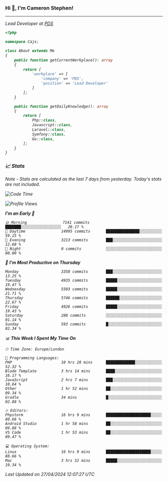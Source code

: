 ### Hi 👋, I'm Cameron Stephen!
<hr>
<p><em>Lead Developer at <a href="https://prindatasolutions.co.uk">PDS</a></p>


```php
<?php

namespace Cajs;

class About extends Me
{
    public function getCurrentWorkplace(): array
    {
        return [
            'workplace' => [
                'company' => 'PDS',
                'position' => 'Lead Developer'
            ]
        ];
    }

    public function getDailyKnowledge(): array
    {
        return [
            Php::class,
            Javascript::class,
            Laravel::class,
            Symfony::class,
            Go::class,
        ];
    }
}
```

### 📈 Stats
<p><em>Note - Stats are calculated as the last 7 days from yesterday. Today's stats are not included.</em></p>


<!--START_SECTION:waka-->
![Code Time](http://img.shields.io/badge/Code%20Time-3%2C786%20hrs%2040%20mins-blue)

![Profile Views](http://img.shields.io/badge/Profile%20Views-0-blue)

**I'm an Early 🐤** 

```text
🌞 Morning                7141 commits        ███████░░░░░░░░░░░░░░░░░░   28.17 % 
🌆 Daytime                14995 commits       ███████████████░░░░░░░░░░   59.15 % 
🌃 Evening                3213 commits        ███░░░░░░░░░░░░░░░░░░░░░░   12.68 % 
🌙 Night                  0 commits           ░░░░░░░░░░░░░░░░░░░░░░░░░   00.00 % 
```
📅 **I'm Most Productive on Thursday** 

```text
Monday                   3358 commits        ███░░░░░░░░░░░░░░░░░░░░░░   13.25 % 
Tuesday                  4935 commits        █████░░░░░░░░░░░░░░░░░░░░   19.47 % 
Wednesday                5503 commits        █████░░░░░░░░░░░░░░░░░░░░   21.71 % 
Thursday                 5746 commits        ██████░░░░░░░░░░░░░░░░░░░   22.67 % 
Friday                   4926 commits        █████░░░░░░░░░░░░░░░░░░░░   19.43 % 
Saturday                 288 commits         ░░░░░░░░░░░░░░░░░░░░░░░░░   01.14 % 
Sunday                   593 commits         █░░░░░░░░░░░░░░░░░░░░░░░░   02.34 % 
```


📊 **This Week I Spent My Time On** 

```text
🕑︎ Time Zone: Europe/London

💬 Programming Languages: 
PHP                      10 hrs 28 mins      █████████████░░░░░░░░░░░░   52.32 % 
Blade Template           3 hrs 14 mins       ████░░░░░░░░░░░░░░░░░░░░░   16.17 % 
JavaScript               2 hrs 7 mins        ███░░░░░░░░░░░░░░░░░░░░░░   10.64 % 
Other                    1 hr 52 mins        ██░░░░░░░░░░░░░░░░░░░░░░░   09.34 % 
Gradle                   34 mins             █░░░░░░░░░░░░░░░░░░░░░░░░   02.88 % 

🔥 Editors: 
Phpstorm                 16 hrs 9 mins       ████████████████████░░░░░   80.66 % 
Android Studio           1 hr 58 mins        ██░░░░░░░░░░░░░░░░░░░░░░░   09.88 % 
VS Code                  1 hr 53 mins        ██░░░░░░░░░░░░░░░░░░░░░░░   09.47 % 

💻 Operating System: 
Linux                    16 hrs 9 mins       ████████████████████░░░░░   80.66 % 
Mac                      3 hrs 52 mins       █████░░░░░░░░░░░░░░░░░░░░   19.34 % 
```


 Last Updated on 27/04/2024 12:07:27 UTC
<!--END_SECTION:waka-->
